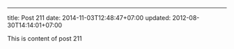 ---
title: Post 211
date: 2014-11-03T12:48:47+07:00
updated: 2012-08-30T14:14:01+07:00

This is content of post 211